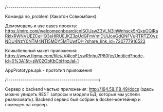 /*-----------------------------------------------*/

Команда no_problem (Хакатон Совкомбанк)

Демомодель и use cases проекта: 
https://miro.com/welcomeonboard/cnlSOUswZ3VLN3lhWnhsck5rQkpOQlRaRklxRWNVUEZCeHQ3eHlRUEJKZ3pUdGFmVmlDUjJoeGdQNFVuRTRTZXwzNDU4NzY0NTM4NTI5MDY5MTUwfDI=?share_link_id=720777916523

Кликабельный макет приложения:
https://www.figma.com/file/JV4leoFLswRfnhu7P80fjc/Untitled?node-id=0%3A1&t=sW02ObKbCbHpzJal-1

AppPrototype.apk - прототип приложения

/*-----------------------------------------------*/

Сервер с backend частью приложения: http://194.58.118.49/docs (здесь можно увидеть REST запросы и модели БД, которые мы успели реализовать). Backend сервис был собран в docker-контейнер и помещен на сервер. 
